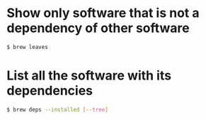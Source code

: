 # Show only software that is not a dependency of other software

```sh
$ brew leaves
```


# List all the software with its dependencies

```sh
$ brew deps --installed [--tree]
```
